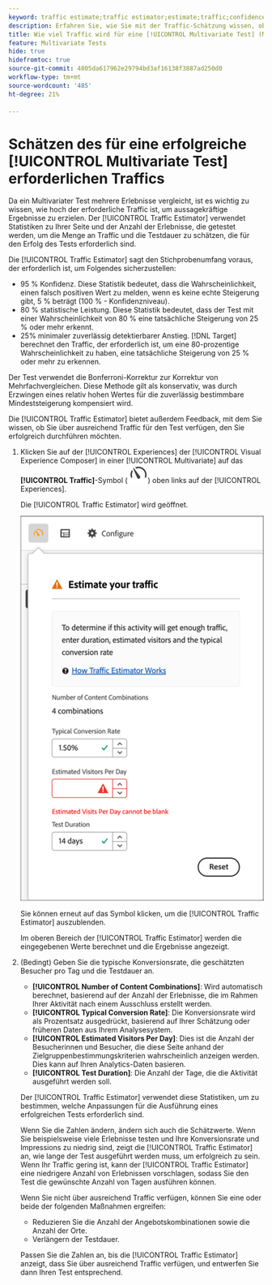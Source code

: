 ```yaml
---
keyword: traffic estimate;traffic estimator;estimate;traffic;confidence;statistical power;lift;bonferroni;conversion rate;visitors per day;duration
description: Erfahren Sie, wie Sie mit der Traffic-Schätzung wissen, ob Sie über ausreichend Traffic für Ihre - [!DNL Adobe Target] [!UICONTROL Multivariate Test] verfügen, um erfolgreich zu sein.
title: Wie viel Traffic wird für eine [!UICONTROL Multivariate Test] (MVT)-Aktivität benötigt?
feature: Multivariate Tests
hide: true
hidefromtoc: true
source-git-commit: 4805da617962e29794bd3af16138f3887ad250d0
workflow-type: tm+mt
source-wordcount: '485'
ht-degree: 21%

---
```


# Schätzen des für eine erfolgreiche [!UICONTROL Multivariate Test] erforderlichen Traffics

Da ein Multivariater Test mehrere Erlebnisse vergleicht, ist es wichtig zu wissen, wie hoch der erforderliche Traffic ist, um aussagekräftige Ergebnisse zu erzielen. Der [!UICONTROL Traffic Estimator] verwendet Statistiken zu Ihrer Seite und der Anzahl der Erlebnisse, die getestet werden, um die Menge an Traffic und die Testdauer zu schätzen, die für den Erfolg des Tests erforderlich sind.

Die [!UICONTROL Traffic Estimator] sagt den Stichprobenumfang voraus, der erforderlich ist, um Folgendes sicherzustellen:

* 95 % Konfidenz. Diese Statistik bedeutet, dass die Wahrscheinlichkeit, einen falsch positiven Wert zu melden, wenn es keine echte Steigerung gibt, 5 % beträgt (100 % - Konfidenzniveau).
* 80 % statistische Leistung. Diese Statistik bedeutet, dass der Test mit einer Wahrscheinlichkeit von 80 % eine tatsächliche Steigerung von 25 % oder mehr erkennt.
* 25% minimaler zuverlässig detektierbarer Anstieg. [!DNL Target] berechnet den Traffic, der erforderlich ist, um eine 80-prozentige Wahrscheinlichkeit zu haben, eine tatsächliche Steigerung von 25 % oder mehr zu erkennen.

Der Test verwendet die Bonferroni-Korrektur zur Korrektur von Mehrfachvergleichen. Diese Methode gilt als konservativ, was durch Erzwingen eines relativ hohen Wertes für die zuverlässig bestimmbare Mindeststeigerung kompensiert wird.

Die [!UICONTROL Traffic Estimator] bietet außerdem Feedback, mit dem Sie wissen, ob Sie über ausreichend Traffic für den Test verfügen, den Sie erfolgreich durchführen möchten.

1. Klicken Sie auf der [!UICONTROL Experiences] der [!UICONTROL Visual Experience Composer] in einer [!UICONTROL Multivariate] auf das **[!UICONTROL Traffic]**-Symbol ( ![Traffic-](/help/main/assets/icons/Gauge2.svg)) oben links auf der [!UICONTROL Experiences].

   Die [!UICONTROL Traffic Estimator] wird geöffnet.

   ![Benutzeroberfläche der Traffic-Schätzung](/help/main/c-activities/c-multivariate-testing/t-create-multivariate-test/assets/mvt-est.png)

   Sie können erneut auf das Symbol klicken, um die [!UICONTROL Traffic Estimator] auszublenden.

   Im oberen Bereich der [!UICONTROL Traffic Estimator] werden die eingegebenen Werte berechnet und die Ergebnisse angezeigt.

1. (Bedingt) Geben Sie die typische Konversionsrate, die geschätzten Besucher pro Tag und die Testdauer an.

   * **[!UICONTROL Number of Content Combinations]**: Wird automatisch berechnet, basierend auf der Anzahl der Erlebnisse, die im Rahmen Ihrer Aktivität nach einem Ausschluss erstellt werden.
   * **[!UICONTROL Typical Conversion Rate]**: Die Konversionsrate wird als Prozentsatz ausgedrückt, basierend auf Ihrer Schätzung oder früheren Daten aus Ihrem Analysesystem.
   * **[!UICONTROL Estimated Visitors Per Day]**: Dies ist die Anzahl der Besucherinnen und Besucher, die diese Seite anhand der Zielgruppenbestimmungskriterien wahrscheinlich anzeigen werden. Dies kann auf Ihren Analytics-Daten basieren.
   * **[!UICONTROL Test Duration]**: Die Anzahl der Tage, die die Aktivität ausgeführt werden soll.

   Der [!UICONTROL Traffic Estimator] verwendet diese Statistiken, um zu bestimmen, welche Anpassungen für die Ausführung eines erfolgreichen Tests erforderlich sind.

   Wenn Sie die Zahlen ändern, ändern sich auch die Schätzwerte. Wenn Sie beispielsweise viele Erlebnisse testen und Ihre Konversionsrate und Impressions zu niedrig sind, zeigt die [!UICONTROL Traffic Estimator] an, wie lange der Test ausgeführt werden muss, um erfolgreich zu sein. Wenn Ihr Traffic gering ist, kann der [!UICONTROL Traffic Estimator] eine niedrigere Anzahl von Erlebnissen vorschlagen, sodass Sie den Test die gewünschte Anzahl von Tagen ausführen können.

   Wenn Sie nicht über ausreichend Traffic verfügen, können Sie eine oder beide der folgenden Maßnahmen ergreifen:

   * Reduzieren Sie die Anzahl der Angebotskombinationen sowie die Anzahl der Orte.
   * Verlängern der Testdauer.

   Passen Sie die Zahlen an, bis die [!UICONTROL Traffic Estimator] anzeigt, dass Sie über ausreichend Traffic verfügen, und entwerfen Sie dann Ihren Test entsprechend.
